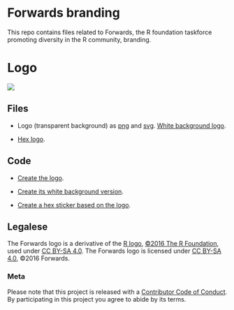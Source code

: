 Forwards branding
=================

This repo contains files related to Forwards, the R foundation taskforce promoting diversity in the R community, branding.

# Logo

![](inst/extdata/assets/logo.png)

## Files 

* Logo (transparent background) as [png](inst/extdata/assets/forwards.png) and [svg](inst/extdata/assets/forwards.svg). [White background logo](inst/extdata/assets/white_bg_forwards.png).

* [Hex logo](inst/extdata/assets/forwards_hex.png).

## Code

* [Create the logo](inst/assets-scripts/create_original_transparent_logo.R).

* [Create its white background version](inst/assets-scripts/create_white_bg_logo.R).

* [Create a hex sticker based on the logo](inst/assets-scripts/create_hex_sticker.R).

## Legalese

The Forwards logo is a derivative of the [R logo](https://www.r-project.org/logo/Rlogo.svg), [©2016 The R Foundation](https://www.r-project.org/logo/), used 
under [CC BY-SA 4.0](https://creativecommons.org/licenses/by-sa/4.0/). The 
Forwards logo is licensed under [CC BY-SA 4.0](https://creativecommons.org/licenses/by-sa/4.0/), ©2016 Forwards.

### Meta

Please note that this project is released with a [Contributor Code of Conduct](CODE_OF_CONDUCT.md).
  By participating in this project you agree to abide by its terms.

